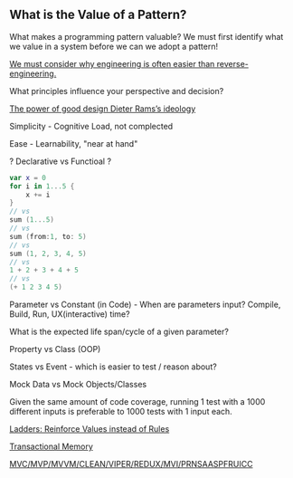 ## What is the Value of a Pattern?

What makes a programming pattern valuable? We must first identify what we value in a system before we can we adopt a pattern!

<u>We must consider why engineering is often easier than reverse-engineering.</u>

What principles influence your perspective and decision?

[The power of good design Dieter Rams’s ideology](https://www.vitsoe.com/us/about/good-design)



Simplicity - Cognitive Load, not complected

Ease - Learnability, "near at hand"

? Declarative vs Functioal ?

``` swift
var x = 0
for i in 1...5 {
    x += i
}
// vs
sum (1...5)
// vs
sum (from:1, to: 5)
// vs
sum (1, 2, 3, 4, 5)
// vs
1 + 2 + 3 + 4 + 5
// vs
(+ 1 2 3 4 5)
```





Parameter vs Constant (in Code) - When are parameters input? Compile, Build, Run, UX(interactive) time?

What is the expected life span/cycle of a given parameter?


Property vs Class (OOP)

States vs Event - which is easier to test / reason about?

Mock Data vs Mock Objects/Classes

Given the same amount of code coverage, running 1 test with a 1000 different inputs is preferable to 1000 tests with 1 input each.

[Ladders: Reinforce Values instead of Rules](https://www.theladders.com/career-advice/why-you-should-you-reinforce-values-instead-of-rules)

[Transactional Memory](https://en.wikipedia.org/wiki/Transactional_memory)

[MVC/MVP/MVVM/CLEAN/VIPER/REDUX/MVI/PRNSAASPFRUICC](https://proandroiddev.com/mvc-mvp-mvvm-clean-viper-redux-mvi-prnsaaspfruicc-building-abstractions-for-the-sake-of-building-18459ab89386)


